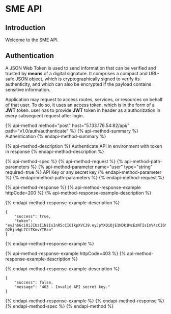 # SME API

## Introduction

Welcome to the SME API.

## Authentication

A JSON Web Token is used to send information that can be verified and trusted by **means** of a digital signature. It comprises a compact and URL-safe JSON object, which is cryptographically signed to verify its authenticity, and which can also be encrypted if the payload contains sensitive information.

Application may request to access routes, services, or resources on behalf of that user. To do so, it uses an access token, which is in the form of a **JWT** token. user has to provide **JWT** token in header as a authorization in every subsequent request after login.

{% api-method method="post" host="5.133.176.54:82/api/" path="v1.0/auth/authenticate" %}
{% api-method-summary %}
Authentication
{% endapi-method-summary %}

{% api-method-description %}
Authenticate API in environment with token in response
{% endapi-method-description %}

{% api-method-spec %}
{% api-method-request %}
{% api-method-path-parameters %}
{% api-method-parameter name="user" type="string" required=true %}
API Key or any secret key
{% endapi-method-parameter %}
{% endapi-method-path-parameters %}
{% endapi-method-request %}

{% api-method-response %}
{% api-method-response-example httpCode=200 %}
{% api-method-response-example-description %}

{% endapi-method-response-example-description %}

```text
{
    "success": true,
    "token": "eyJhbGciOiJIUzI1NiIsInR5cCI6IkpXVCJ9.eyJpYXQiOjE1NDk1MzEzNTIsImV4cCI6MTU0OTYxNzc1Mn0.6cTXghU1IdDreucri4nQKK-Q2HjnHgL7CtTKmvYTRzo"
}
```
{% endapi-method-response-example %}

{% api-method-response-example httpCode=403 %}
{% api-method-response-example-description %}

{% endapi-method-response-example-description %}

```text
{
    "success": false,
    "message": "403 - Invalid API secret key."
}
```
{% endapi-method-response-example %}
{% endapi-method-response %}
{% endapi-method-spec %}
{% endapi-method %}


